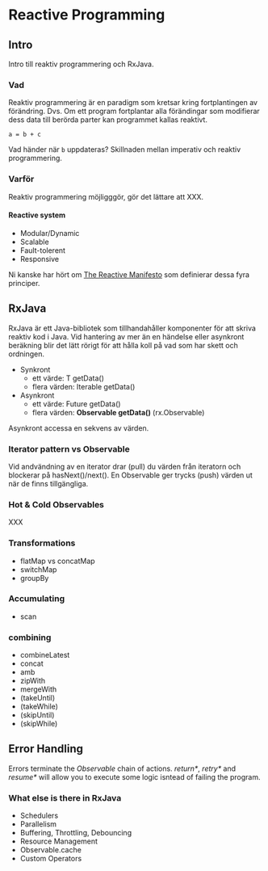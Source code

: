 # Reactive Programming

## Intro
Intro till reaktiv programmering och RxJava.

### Vad
Reaktiv programmering är en paradigm som kretsar kring fortplantingen av förändring.
Dvs.
Om ett program fortplantar alla förändingar som modifierar dess data till berörda parter kan programmet kallas reaktivt.

`a = b + c`

Vad händer när `b` uppdateras? Skillnaden mellan imperativ och reaktiv programmering.

### Varför

Reaktiv programmering möjligggör, gör det lättare att XXX.


#### Reactive system
- Modular/Dynamic
- Scalable
- Fault-tolerent
- Responsive

Ni kanske har hört om [The Reactive Manifesto](http://www.reactivemanifesto.org) som definierar dessa fyra principer.

## RxJava
RxJava är ett Java-bibliotek som tillhandahåller komponenter för att skriva reaktiv kod i Java.
Vid hantering av mer än en händelse eller asynkront beräkning blir det lätt rörigt för att hålla koll på vad som har skett och ordningen.


- Synkront
    - ett värde: T getData()
    - flera värden: Iterable<T> getData()
- Asynkront
    - ett värde: Future<T> getData()
    - flera värden: __Observable<T> getData()__ (rx.Observable)

Asynkront accessa en sekvens av värden.

### Iterator pattern vs Observable
Vid andvändning av en iterator drar (pull) du värden från iteratorn och blockerar på hasNext()/next().
En Observable ger trycks (push) värden ut när de finns tillgängliga.


### Hot & Cold Observables
XXX


### Transformations
- flatMap vs concatMap
- switchMap
- groupBy

### Accumulating
- scan


### combining
- combineLatest
- concat
- amb
- zipWith
- mergeWith
- (takeUntil)
- (takeWhile)
- (skipUntil)
- (skipWhile)

## Error Handling
Errors terminate the _Observable_ chain of actions.
_return*_, _retry*_ and _resume*_ will allow you to  execute some logic isntead of failing the program.


### What else is there in RxJava
- Schedulers
- Parallelism
- Buffering, Throttling, Debouncing
- Resource Management
- Observable.cache
- Custom Operators
